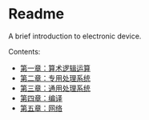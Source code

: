 # Readme
A brief introduction to electronic device.

Contents:
- [第一章：算术逻辑运算](./第一章：算术逻辑运算.md)
- [第二章：专用处理系统](./第二章：专用处理系统.md)
- [第三章：通用处理系统](./第三章：通用处理系统.md)
- [第四章：编译](./第四章：编译.md)
- [第五章：网络](./第五章：网络.md)
